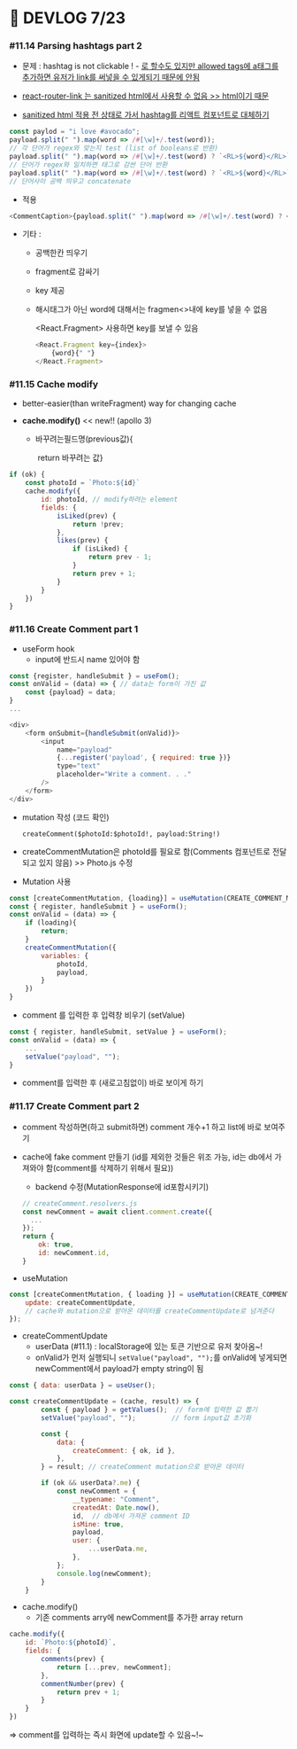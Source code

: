 # 🌵 DEVLOG 7/23

### #11.14 Parsing hashtags part 2

- 문제 : hashtag is not clickable ! - <a href="">로 할수도 있지만 allowed tags에 a태그를 추가하면 유저가 link를 써넣을 수 있게되기 때문에 안됨 

- react-router-link 는 sanitized html에서 사용할 수 없음 >> html이기 때문
- sanitized html 적용 전 상태로 가서 hashtag를 리액트 컴포넌트로 대체하기

```js
const paylod = "i love #avocado";
payload.split(" ").map(word => /#[\w]+/.test(word));
// 각 단어가 regex와 맞는지 test (list of booleans로 반환)
payload.split(" ").map(word => /#[\w]+/.test(word) ? `<RL>${word}</RL>` : word);
// 단어가 regex와 일치하면 태그로 감싼 단어 반환
payload.split(" ").map(word => /#[\w]+/.test(word) ? `<RL>${word}</RL>` : word).join(" ");
// 단어사이 공백 띄우고 concatenate
```

- 적용

```js
<CommentCaption>{payload.split(" ").map(word => /#[\w]+/.test(word) ? <Link to={`/hashtag/${word}`}>{word}</Link> : {word})}</CommentCaption>
```

- 기타 : 

  - 공백한칸 띄우기

  - fragment로 감싸기

  - key 제공

  - 해시태그가 아닌 word에 대해서는 fragmen<>내에 key를 넣을 수 없음

    <React.Fragment> 사용하면 key를 보낼 수 있음

    ```js
    <React.Fragment key={index}>
        {word}{" "}
    </React.Fragment>
    ```



### #11.15 Cache modify

- better-easier(than writeFragment) way for changing cache

- **cache.modify()** << new!! (apollo 3)

  - 바꾸려는필드명(previous값){

    ​	return 바꾸려는 값}

```js
if (ok) {
    const photoId = `Photo:${id}`
    cache.modify({
        id: photoId, // modify하려는 element
        fields: {
            isLiked(prev) {
                return !prev;
            },
            likes(prev) {
                if (isLiked) {
                    return prev - 1;
                }
                return prev + 1;
            }
        }
    })
}
```



### #11.16 Create Comment part 1

- useForm hook
  - input에 반드시 name 있어야 함

```js
const {register, handleSubmit } = useFom();
const onValid = (data) => { // data는 form이 가진 값
	const {payload} = data;
}
...

<div>
	<form onSubmit={handleSubmit(onValid)}>
		<input
			name="payload"
            {...register('payload', { required: true })}
			type="text"
			placeholder="Write a comment. . ."
		/>
    </form>
</div>
```

- mutation 작성  (코드 확인)

  `createComment($photoId:$photoId!, payload:String!)`

- createCommentMutation은 photoId를 필요로 함(Comments 컴포넌트로 전달되고 있지 않음) >> Photo.js 수정

- Mutation 사용

```js
const [createCommentMutation, {loading}] = useMutation(CREATE_COMMENT_MUTATION);
const { register, handleSubmit } = useForm();
const onValid = (data) => {
    if (loading){
        return;
    }
    createCommentMutation({
        variables: {
            photoId,
            payload,
        }
    })
}
```

- comment 를 입력한 후 입력창 비우기 (setValue)

```js
const { register, handleSubmit, setValue } = useForm();
const onValid = (data) => {
    ...
    setValue("payload", "");
}
```

- comment를 입력한 후 (새로고침없이) 바로 보이게 하기



### #11.17 Create Comment part 2

- comment 작성하면(하고 submit하면) comment 개수+1 하고 list에 바로 보여주기

- cache에 fake comment 만들기 (id를 제외한 것들은 위조 가능, id는 db에서 가져와야 함(comment를 삭제하기 위해서 필요))

  - backend 수정(MutationResponse에 id포함시키기)

  ```js
  // createComment.resolvers.js
  const newComment = await client.comment.create({
  	...
  });
  return {
      ok: true,
      id: newComment.id,
  }
  ```

  

- useMutation

```js
const [createCommentMutation, { loading }] = useMutation(CREATE_COMMENT_MUTATION, {
    update: createCommentUpdate,
    // cache와 mutation으로 받아온 데이터를 createCommentUpdate로 넘겨준다
});
```

- createCommentUpdate
  - userData (#11.1) : localStorage에 있는 토큰 기반으로 유저 찾아옴~!
  - onValid가 먼저 실행되니 `setValue("payload", "");`를 onValid에 넣게되면 newComment에서 payload가 empty string이 됨

```js
const { data: userData } = useUser();

const createCommentUpdate = (cache, result) => {
        const { payload } = getValues();  // form에 입력한 값 뽑기
        setValue("payload", "");         // form input값 초기화

        const {
            data: {
                createComment: { ok, id },
            },
        } = result; // createComment mutation으로 받아온 데이터

        if (ok && userData?.me) {
            const newComment = {
				__typename: "Comment",
                createdAt: Date.now(),
                id,  // db에서 가져온 comment ID
                isMine: true,
                payload,
                user: {
                    ...userData.me,
                },
            };
            console.log(newComment);
        }
    }
```

- cache.modify()
  - 기존 comments arry에 newComment를 추가한 array return 

```js
cache.modify({
    id: `Photo:${photoId}`,
    fields: {
        comments(prev) {
            return [...prev, newComment];
        },
        commentNumber(prev) {
 			return prev + 1;
		}
    }
})
```

=> comment를 입력하는 즉시 화면에 update할 수 있음~!~





